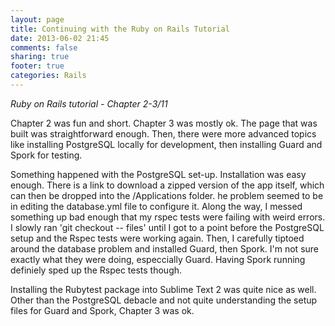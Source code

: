```yaml
---
layout: page
title: Continuing with the Ruby on Rails Tutorial
date: 2013-06-02 21:45
comments: false
sharing: true
footer: true
categories: Rails
---
```

_Ruby on Rails tutorial - Chapter 2-3/11_

Chapter 2 was fun and short. Chapter 3 was mostly ok.  The page that was built was straightforward enough.  Then, there were more advanced topics like installing PostgreSQL locally for development, then installing Guard and Spork for testing.

Something happened with the PostgreSQL set-up. Installation was easy enough.  There is a link to download a zipped version of the app itself, which can then be dropped into the /Applications folder.  he problem seemed to be in editing the database.yml file to configure it.  Along the way, I messed something up bad enough that my rspec tests were failing with weird errors.  I slowly ran 'git checkout -- files' until I got to a point before the PostgreSQL setup and the Rspec tests were working again.  Then, I carefully tiptoed around the database problem and installed Guard, then Spork.  I'm not sure exactly what they were doing, especcially Guard.  Having Spork running definiely sped up the Rspec tests though.

Installing the Rubytest package into Sublime Text 2 was quite nice as well.  Other than the PostgreSQL debacle and not quite understanding the setup files for Guard and Spork, Chapter 3 was ok.
